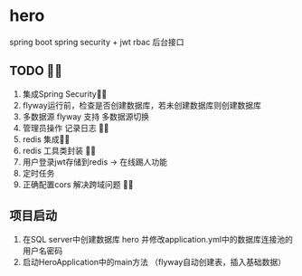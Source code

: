 # hero

spring boot spring security + jwt rbac 后台接口

## TODO 🎉🎉

1. 集成Spring Security🎉🎉
2. flyway运行前，检查是否创建数据库，若未创建数据库则创建数据库
3. 多数据源 flyway 支持 多数据源切换
4. 管理员操作 记录日志 🎉🎉
5. redis 集成🎉🎉
6. redis 工具类封装 🎉🎉
7. 用户登录jwt存储到redis -> 在线踢人功能
8. 定时任务
9. 正确配置cors 解决跨域问题 🎉🎉

## 项目启动

1. 在SQL server中创建数据库 hero 并修改application.yml中的数据库连接池的用户名密码
2. 启动HeroApplication中的main方法 （flyway自动创建表，插入基础数据）
